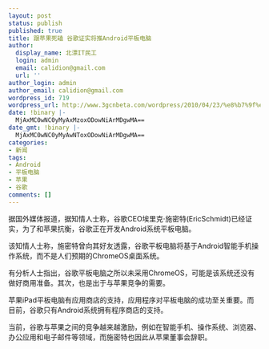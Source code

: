```yaml
---
layout: post
status: publish
published: true
title: 跟苹果死磕 谷歌证实将推Android平板电脑
author:
  display_name: 北漂IT民工
  login: admin
  email: calidion@gmail.com
  url: ''
author_login: admin
author_email: calidion@gmail.com
wordpress_id: 719
wordpress_url: http://www.3gcnbeta.com/wordpress/2010/04/23/%e8%b7%9f%e8%8b%b9%e6%9e%9c%e6%ad%bb%e7%a3%95-%e8%b0%b7%e6%ad%8c%e8%af%81%e5%ae%9e%e5%b0%86%e6%8e%a8android%e5%b9%b3%e6%9d%bf%e7%94%b5%e8%84%91/
date: !binary |-
  MjAxMC0wNC0yMyAxMzoxODowNiArMDgwMA==
date_gmt: !binary |-
  MjAxMC0wNC0yMyAwNToxODowNiArMDgwMA==
categories:
- 新闻
tags:
- Android
- 平板电脑
- 苹果
- 谷歌
comments: []
---
```

<p>据国外媒体报道，据知情人士称，谷歌CEO埃里克&middot;施密特(EricSchmidt)已经证实，为了和苹果抗衡，谷歌正在开发Android系统平板电脑。</p>
<p>该知情人士称，施密特曾向其好友透露，谷歌平板电脑将基于Android智能手机操作系统，而不是人们预期的ChromeOS桌面系统。</p>
<p>有分析人士指出，谷歌平板电脑之所以未采用ChromeOS，可能是该系统还没有做好商用准备。其次，也是出于与苹果竞争的需要。</p>
<p>苹果iPad平板电脑有应用商店的支持，应用程序对平板电脑的成功至关重要。而目前，谷歌只有Android系统拥有程序商店的支持。</p>
<p>当前，谷歌与苹果之间的竞争越来越激励，例如在智能手机、操作系统、浏览器、办公应用和电子邮件等领域，而施密特也因此从苹果董事会辞职。</p>
